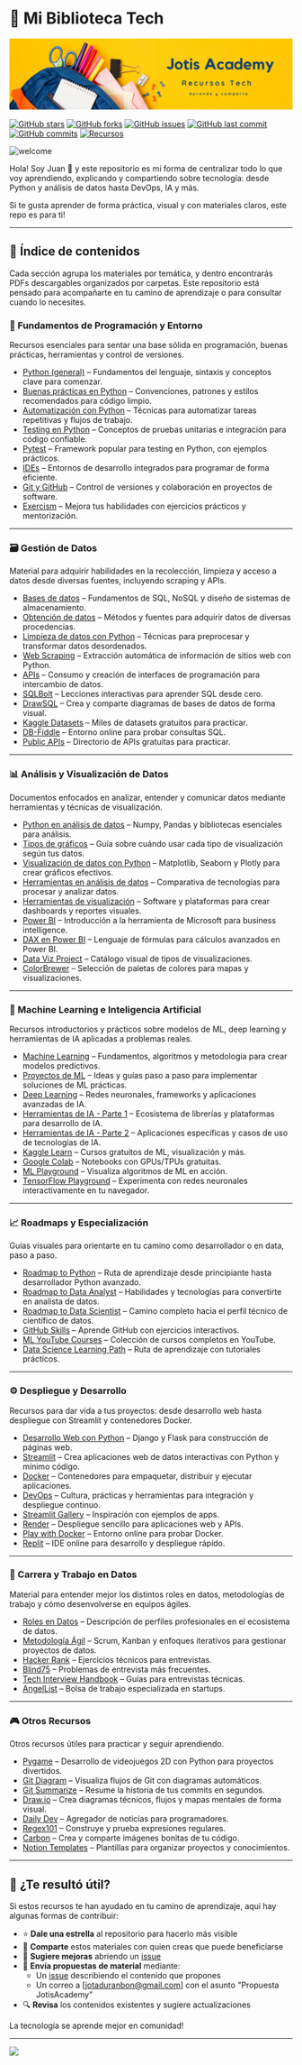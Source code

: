 # 📘 Mi Biblioteca Tech

![Mi Biblioteca Tech Banner](./images/banner.png)

[![GitHub stars](https://img.shields.io/github/stars/Jotis86/JotisAcademy?style=social)](https://github.com/Jotis86/JotisAcademy/stargazers)
[![GitHub forks](https://img.shields.io/github/forks/Jotis86/JotisAcademy?style=social)](https://github.com/Jotis86/JotisAcademy/network/members)
[![GitHub issues](https://img.shields.io/github/issues/Jotis86/JotisAcademy)](https://github.com/Jotis86/JotisAcademy/issues)
[![GitHub last commit](https://img.shields.io/github/last-commit/Jotis86/JotisAcademy)](https://github.com/Jotis86/JotisAcademy/commits/main)
[![GitHub commits](https://img.shields.io/github/commit-activity/t/Jotis86/JotisAcademy?label=Total%20Commits)](https://github.com/Jotis86/JotisAcademy/commits/main)
[![Recursos](https://img.shields.io/badge/Recursos-50%2B-brightgreen)](https://github.com/Jotis86/JotisAcademy)


![welcome](https://readme-typing-svg.herokuapp.com?font=Reenie+Beanie&size=40&pause=1000&color=FFCF02&width=600&lines=Bienvenido+a+la+Jotis+Academy;Happy+Learn!;Disfruta+el+camino+%F0%9F%9A%80)

Hola! Soy Juan 👋 y este repositorio es mi forma de centralizar todo lo que voy aprendiendo, explicando y compartiendo sobre tecnología: desde Python y análisis de datos hasta DevOps, IA y más.

Si te gusta aprender de forma práctica, visual y con materiales claros, este repo es para ti! 

---

## 🧭 Índice de contenidos

Cada sección agrupa los materiales por temática, y dentro encontrarás PDFs descargables organizados por carpetas.
Este repositorio está pensado para acompañarte en tu camino de aprendizaje o para consultar cuando lo necesites.

### 🔧 Fundamentos de Programación y Entorno

Recursos esenciales para sentar una base sólida en programación, buenas prácticas, herramientas y control de versiones.

- [Python (general)](./1_Fundamentos/Python.pdf) – Fundamentos del lenguaje, sintaxis y conceptos clave para comenzar.
- [Buenas prácticas en Python](./1_Fundamentos/Buenas_practicas_Python.pdf) – Convenciones, patrones y estilos recomendados para código limpio.
- [Automatización con Python](./1_Fundamentos/Automatizacion_Python.pdf) – Técnicas para automatizar tareas repetitivas y flujos de trabajo.
- [Testing en Python](./1_Fundamentos/Testing_Python.pdf) – Conceptos de pruebas unitarias e integración para código confiable.
- [Pytest](./1_Fundamentos/Pytest.pdf) – Framework popular para testing en Python, con ejemplos prácticos.
- [IDEs](./1_Fundamentos/IDEs.pdf) – Entornos de desarrollo integrados para programar de forma eficiente.
- [Git y GitHub](./1_Fundamentos/Git_y_GitHub.pdf) – Control de versiones y colaboración en proyectos de software.
- [Exercism](https://exercism.org/) – Mejora tus habilidades con ejercicios prácticos y mentorización.

---

### 🗃️ Gestión de Datos

Material para adquirir habilidades en la recolección, limpieza y acceso a datos desde diversas fuentes, incluyendo scraping y APIs.

- [Bases de datos](./2_Gestion_Datos/Bases_de_datos.pdf) – Fundamentos de SQL, NoSQL y diseño de sistemas de almacenamiento.
- [Obtención de datos](./2_Gestion_Datos/Obtencion_datos.pdf) – Métodos y fuentes para adquirir datos de diversas procedencias.
- [Limpieza de datos con Python](./2_Gestion_Datos/Limpieza_datos_Python.pdf) – Técnicas para preprocesar y transformar datos desordenados.
- [Web Scraping](./2_Gestion_Datos/Web_Scraping.pdf) – Extracción automática de información de sitios web con Python.
- [APIs](./2_Gestion_Datos/APIs.pdf) – Consumo y creación de interfaces de programación para intercambio de datos.
- [SQLBolt](https://sqlbolt.com/) – Lecciones interactivas para aprender SQL desde cero.
- [DrawSQL](https://drawsql.app/) – Crea y comparte diagramas de bases de datos de forma visual.
- [Kaggle Datasets](https://www.kaggle.com/datasets) – Miles de datasets gratuitos para practicar.
- [DB-Fiddle](https://www.db-fiddle.com/) – Entorno online para probar consultas SQL.
- [Public APIs](https://github.com/public-apis/public-apis) – Directorio de APIs gratuitas para practicar.

---

### 📊 Análisis y Visualización de Datos

Documentos enfocados en analizar, entender y comunicar datos mediante herramientas y técnicas de visualización.

- [Python en análisis de datos](./3_Analisis_Visualizacion/Python_Analisis_Datos.pdf) – Numpy, Pandas y bibliotecas esenciales para análisis.
- [Tipos de gráficos](./3_Analisis_Visualizacion/Tipos_graficos.pdf) – Guía sobre cuándo usar cada tipo de visualización según tus datos.
- [Visualización de datos con Python](./3_Analisis_Visualizacion/Visualizacion_Python.pdf) – Matplotlib, Seaborn y Plotly para crear gráficos efectivos.
- [Herramientas en análisis de datos](./3_Analisis_Visualizacion/Herramientas_Analisis.pdf) – Comparativa de tecnologías para procesar y analizar datos.
- [Herramientas de visualización](./3_Analisis_Visualizacion/Herramientas_Visualizacion.pdf) – Software y plataformas para crear dashboards y reportes visuales.
- [Power BI](./3_Analisis_Visualizacion/PowerBI.pdf) – Introducción a la herramienta de Microsoft para business intelligence.
- [DAX en Power BI](./3_Analisis_Visualizacion/DAX_en_PowerBI.pdf) – Lenguaje de fórmulas para cálculos avanzados en Power BI.
- [Data Viz Project](https://datavizproject.com/) – Catálogo visual de tipos de visualizaciones.
- [ColorBrewer](https://colorbrewer2.org/) – Selección de paletas de colores para mapas y visualizaciones.


---

### 🤖 Machine Learning e Inteligencia Artificial

Recursos introductorios y prácticos sobre modelos de ML, deep learning y herramientas de IA aplicadas a problemas reales.

- [Machine Learning](./4_ML_IA/Machine_Learning.pdf) – Fundamentos, algoritmos y metodología para crear modelos predictivos.
- [Proyectos de ML](./4_ML_IA/Proyectos_ML.pdf) – Ideas y guías paso a paso para implementar soluciones de ML prácticas.
- [Deep Learning](./4_ML_IA/Deep_Learning.pdf) – Redes neuronales, frameworks y aplicaciones avanzadas de IA.
- [Herramientas de IA - Parte 1](./4_ML_IA/Herramientas_IA_1.pdf) – Ecosistema de librerías y plataformas para desarrollo de IA.
- [Herramientas de IA - Parte 2](./4_ML_IA/Herramientas_IA_2.pdf) – Aplicaciones específicas y casos de uso de tecnologías de IA.
- [Kaggle Learn](https://www.kaggle.com/learn) – Cursos gratuitos de ML, visualización y más.
- [Google Colab](https://colab.research.google.com/) – Notebooks con GPUs/TPUs gratuitas.
- [ML Playground](https://ml-playground.com/) – Visualiza algoritmos de ML en acción.
- [TensorFlow Playground](https://playground.tensorflow.org/) – Experimenta con redes neuronales interactivamente en tu navegador.

---

### 📈 Roadmaps y Especialización

Guías visuales para orientarte en tu camino como desarrollador o en data, paso a paso.

- [Roadmap to Python](./5_Roadmaps/Roadmap_Python.pdf) – Ruta de aprendizaje desde principiante hasta desarrollador Python avanzado.
- [Roadmap to Data Analyst](./5_Roadmaps/Roadmap_Data_Analyst.pdf) – Habilidades y tecnologías para convertirte en analista de datos.
- [Roadmap to Data Scientist](./5_Roadmaps/Roadmap_Data_Scientist.pdf) – Camino completo hacia el perfil técnico de científico de datos.
- [GitHub Skills](https://skills.github.com/) – Aprende GitHub con ejercicios interactivos.
- [ML YouTube Courses](https://github.com/dair-ai/ML-YouTube-Courses) – Colección de cursos completos en YouTube.
- [Data Science Learning Path](https://github.com/codebasics/py) – Ruta de aprendizaje con tutoriales prácticos.

---

### ⚙️ Despliegue y Desarrollo

Recursos para dar vida a tus proyectos: desde desarrollo web hasta despliegue con Streamlit y contenedores Docker.

- [Desarrollo Web con Python](./6_Desarrollo/Desarrollo_Web.pdf) – Django y Flask para construcción de páginas web.
- [Streamlit](./6_Desarrollo/Streamlit.pdf) – Crea aplicaciones web de datos interactivas con Python y mínimo código.
- [Docker](./6_Desarrollo/Docker.pdf) – Contenedores para empaquetar, distribuir y ejecutar aplicaciones.
- [DevOps](./6_Desarrollo/DevOps.pdf) – Cultura, prácticas y herramientas para integración y despliegue continuo.
- [Streamlit Gallery](https://streamlit.io/gallery) – Inspiración con ejemplos de apps.
- [Render](https://render.com/) – Despliegue sencillo para aplicaciones web y APIs.
- [Play with Docker](https://labs.play-with-docker.com/) – Entorno online para probar Docker.
- [Replit](https://replit.com/) – IDE online para desarrollo y despliegue rápido.

---

### 🧠 Carrera y Trabajo en Datos

Material para entender mejor los distintos roles en datos, metodologías de trabajo y cómo desenvolverse en equipos ágiles.

- [Roles en Datos](./7_Carrera/Roles_en_Datos.pdf) – Descripción de perfiles profesionales en el ecosistema de datos.
- [Metodología Ágil](./7_Carrera/Metodologia_Agil.pdf) – Scrum, Kanban y enfoques iterativos para gestionar proyectos de datos.
- [Hacker Rank](https://www.hackerrank.com/) – Ejercicios técnicos para entrevistas.
- [Blind75](https://leetcode.com/discuss/general-discussion/460599/blind-75-leetcode-questions) – Problemas de entrevista más frecuentes.
- [Tech Interview Handbook](https://www.techinterviewhandbook.org/) – Guías para entrevistas técnicas.
- [AngelList](https://angel.co/) – Bolsa de trabajo especializada en startups.

---

### 🎮 Otros Recursos

Otros recursos útiles para practicar y seguir aprendiendo.

- [Pygame](./8_Otros/Pygame.pdf) – Desarrollo de videojuegos 2D con Python para proyectos divertidos.
- [Git Diagram](https://gitdiagram.com) – Visualiza flujos de Git con diagramas automáticos.
- [Git Summarize](https://gitsummarize.com) – Resume la historia de tus commits en segundos.
- [Draw.io](https://www.drawio.com) – Crea diagramas técnicos, flujos y mapas mentales de forma visual.
- [Daily Dev](https://daily.dev/) – Agregador de noticias para programadores.
- [Regex101](https://regex101.com/) – Construye y prueba expresiones regulares.
- [Carbon](https://carbon.now.sh/) – Crea y comparte imágenes bonitas de tu código.
- [Notion Templates](https://www.notion.so/templates) – Plantillas para organizar proyectos y conocimientos.

---

## 🤝 ¿Te resultó útil?

Si estos recursos te han ayudado en tu camino de aprendizaje, aquí hay algunas formas de contribuir:

- ⭐ **Dale una estrella** al repositorio para hacerlo más visible
- 🔄 **Comparte** estos materiales con quien creas que puede beneficiarse
- 🐛 **Sugiere mejoras** abriendo un [issue](https://github.com/Jotis86/JotisAcademy/issues)
- 📝 **Envía propuestas de material** mediante:
  - Un [issue](https://github.com/Jotis86/JotisAcademy/issues) describiendo el contenido que propones
  - Un correo a [jotaduranbon@gmail.com] con el asunto "Propuesta JotisAcademy"
- 🔍 **Revisa** los contenidos existentes y sugiere actualizaciones

La tecnología se aprende mejor en comunidad!

---

<img src="https://user-images.githubusercontent.com/74038190/212284158-e840e285-664b-44d7-b79b-e264b5e54825.gif"/>